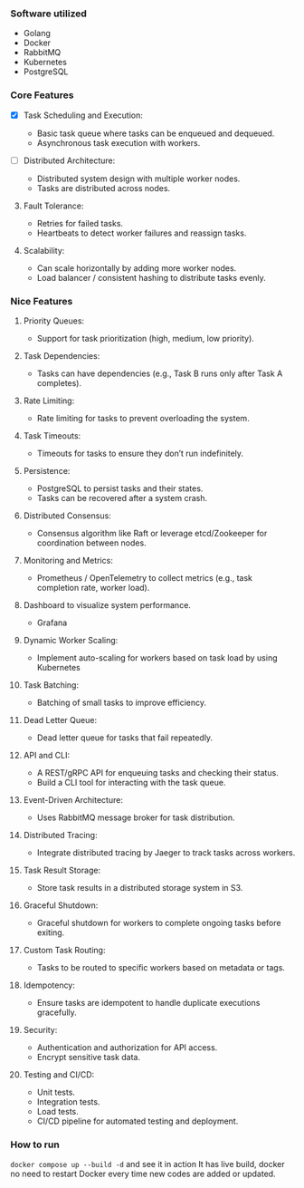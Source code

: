 ### Software utilized
- Golang
- Docker
- RabbitMQ
- Kubernetes
- PostgreSQL

### Core Features
- [x] Task Scheduling and Execution:
    - Basic task queue where tasks can be enqueued and dequeued.
    - Asynchronous task execution with workers.

- [ ] Distributed Architecture:
    - Distributed system design with multiple worker nodes.
    - Tasks are distributed across nodes.

3. Fault Tolerance:
    - Retries for failed tasks.
    - Heartbeats to detect worker failures and reassign tasks.

4. Scalability:
    - Can scale horizontally by adding more worker nodes.
    - Load balancer / consistent hashing to distribute tasks evenly.

### Nice Features
1. Priority Queues:
    - Support for task prioritization (high, medium, low priority).

2. Task Dependencies:
    - Tasks can have dependencies (e.g., Task B runs only after Task A completes).

3. Rate Limiting:
    - Rate limiting for tasks to prevent overloading the system.

4. Task Timeouts:
    - Timeouts for tasks to ensure they don’t run indefinitely.

5. Persistence:
    - PostgreSQL to persist tasks and their states.
    - Tasks can be recovered after a system crash.

6. Distributed Consensus:
    - Consensus algorithm like Raft or leverage etcd/Zookeeper for coordination between nodes.

7. Monitoring and Metrics:
    - Prometheus / OpenTelemetry to collect metrics (e.g., task completion rate, worker load).

8. Dashboard to visualize system performance.
    - Grafana

9. Dynamic Worker Scaling:
    - Implement auto-scaling for workers based on task load by using Kubernetes

10. Task Batching:
    - Batching of small tasks to improve efficiency.

11. Dead Letter Queue:
    - Dead letter queue for tasks that fail repeatedly.

12. API and CLI:
    - A REST/gRPC API for enqueuing tasks and checking their status.
    - Build a CLI tool for interacting with the task queue.

13. Event-Driven Architecture:
    - Uses RabbitMQ message broker for task distribution.

14. Distributed Tracing:
    - Integrate distributed tracing  by Jaeger to track tasks across workers.

15. Task Result Storage:
    - Store task results in a distributed storage system in S3.

16. Graceful Shutdown:
    - Graceful shutdown for workers to complete ongoing tasks before exiting.

15. Custom Task Routing:
    - Tasks to be routed to specific workers based on metadata or tags.

16. Idempotency:
    - Ensure tasks are idempotent to handle duplicate executions gracefully.

17. Security:
    - Authentication and authorization for API access.
    - Encrypt sensitive task data.

18. Testing and CI/CD:
    - Unit tests.
    - Integration tests.
    - Load tests.
    - CI/CD pipeline for automated testing and deployment.

### How to run
```docker compose up --build -d``` and see it in action
It has live build, docker no need to restart Docker every time new codes are added or updated.
